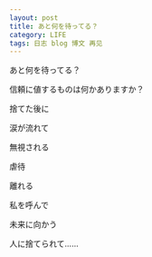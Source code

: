 ```yaml
---
layout: post
title: あと何を待ってる？
category: LIFE
tags: 日志 blog 博文 再见
---
```




あと何を待ってる？

信頼に値するものは何かありますか？

捨てた後に

涙が流れて

無視される

虐待

離れる

私を呼んで

未来に向かう

人に捨てられて……

